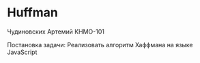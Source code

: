 # Huffman
Чудиновских Артемий КНМО-101

Постановка задачи: Реализовать алгоритм Хаффмана на языке JavaScript

